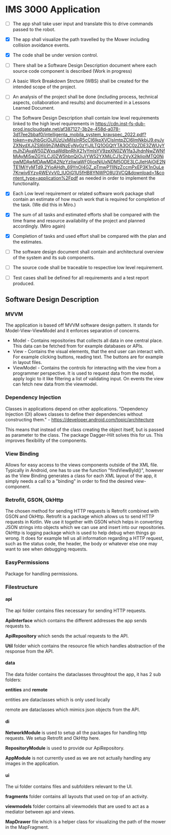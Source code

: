 # IMS 3000 Application

- [ ] The app shall take user input and translate this to drive commands passed to the robot.

- [x] The app shall visualize the path travelled by the Mower including collision avoidance events.

- [x] The code shall be under version control.
- [ ] There shall be a Software Design Description document where each source code component is described (Work in progress)
- [ ] A basic Work Breakdown Strcture (WBS) shall be created for the intended scope of the project.
- [ ] An analysis of the project shall be done (including process, technical aspects, collaboration and results) and documented in a Lessons Learned Document.
- [ ] The Software Design Description shall contain low level requirements linked to the high level requirements in https://cdn.inst-fs-dub-prod.inscloudgate.net/af387127-3b2e-458d-a078-3d17ee2bbaf0/intelligenta_mobila_system_kravspec_2022.pdf?token=eyJhbGciOiJIUzUxMiIsInR5cCI6IkpXVCIsImtpZCI6ImNkbiJ9.eyJyZXNvdXJjZSI6Ii9hZjM4NzEyNy0zYjJlLTQ1OGQtYTA3OC0zZDE3ZWUyYmJhZjAvaW50ZWxsaWdlbnRhX21vYmlsYV9zeXN0ZW1fa3JhdnNwZWNfMjAyMi5wZGYiLCJ0ZW5hbnQiOiJjYW52YXMiLCJ1c2VyX2lkIjoiMTQ0NjgwMDAwMDAwMDA2NzYzIiwiaWF0IjoxNjUxNDM5ODE3LCJleHAiOjE2NTE1MjYyMTd9.2YioAHdh_69YnOI4GZ_pTmwP11INzZccmPxEP3K1nOuLe7Krwiv6Yzy4WEVvV0_IUOiG1U5fHB8YNWPO8U3VCQ&download=1&content_type=application%2Fpdf as needed in order to implement the functionality.
- [x] Each Low level requirement or related software work package shall contain an estimate of how much work that is required for completion of the task. (We did this in Miro.)
- [x] The sum of all tasks and estimated efforts shall be compared with the time frame and resource availability of the project and planned accordingly. (Miro again)
- [x] Completion of tasks and used effort shall be compared with the plan and the estimates.
- [ ] The software design document shall contain and architectural overview of the system and its sub components.
- [ ] The source code shall be traceable to respective low level requirement.
- [ ] Test cases shall be defined for all requirements and a test report produced.



<h2>Software Design Description</h2>

<h3>MVVM</h3>

The application is based off MVVM software design pattern. It stands for Model-View-ViewModel and it enforces separation of concerns. 

* Model - Contains repositories that collects all data in one central place. This data can be fetched from for example databases or APIs.
* View - Contains the visual elements, that the end user can interact with. For example clicking buttons, reading text. The buttons are for example in layout files.
* ViewModel - Contains the controls for interacting with the view from a programmer perspective. It is used to request data from the model, apply logic to it like filtering a list of validating input. On events the view can fetch new data from the viewmodel. 

<h3>Dependency Injection</h3>

Classes in applications depend on other applications. "Dependency Injection (DI) allows classes to define their dependencies without constructing them." - https://developer.android.com/topic/architecture

This means that instead of the class creating the object itself, but is passed as parameter to the class. The package Dagger-Hilt solves this for us. This improves flexibility of the components.

<h3>View Binding</h3>

Allows for easy access to the views components outside of the XML file. Typically in Android, one has to use the function "findViewById()", however as the View Binding generates a class for each XML layout of the app, it simply needs a call to a "binding" in order to find the desired view-component.

<h3>Retrofit, GSON, OkHttp</h3>

The chosen method for sending HTTP requests is Retrofit combined with GSON and OkHttp. Retrofit is a package which allows us to send HTTP requests in Kotlin. We use it together with GSON which helps in converting JSON strings into objects which we can use and insert into our repositories. OkHttp is logging package which is used to help debug when things go wrong. It does for example tell us all information regarding a HTTP request, such as the status code, the header, the body or whatever else one may want to see when debugging requests.

<h3>EasyPermissions</h3>

Package for handling permissions.

<h3>Filestructure</h3>

<h4>api</h4>

The api folder contains files necessary for sending HTTP requests. 

**ApiInterface** which contains the different addresses the app sends requests to.

**ApiRepository** which sends the actual requests to the API.

**Util** folder which contains the resource file which handles abstraction of the response from the API.

<h4>data</h4>

The data folder contains the dataclasses throughtout the app, it has 2 sub folders:

**entities** and **remote**

entities are dataclasses which is only used locally

remote are dataclasses which mimics json objects from the API.

<h4>di</h4>

**NetworkModule** is used to setup all the packages for handling http requests. We setup Retrofit and OkHttp here.

**RepositoryModule** is used to provide our ApiRepository.

**AppModule** is not currently used as we are not actually handling any images in the application.

<h4>ui</h4>

The ui folder contains files and subfolders relevant to the UI.

**fragments** folder contains all layouts that used on top of an activity.

**viewmodels** folder contains all viewmodels that are used to act as a mediator between api and views.

**MapDrawer** file which is a helper class for visualizing the path of the mower in the MapFragment.



